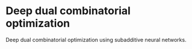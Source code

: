 # Deep dual combinatorial optimization

Deep dual combinatorial optimization using subadditive neural networks.
